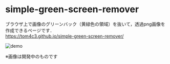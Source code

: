 # simple-green-screen-remover
ブラウザ上で画像のグリーンバック（黄緑色の領域）を抜いて，透過png画像を作成できるページです．<br>
https://tom4c3.github.io/simple-green-screen-remover/<br>


![demo](https://user-images.githubusercontent.com/43462743/278291246-7d68d466-ae66-41d7-8da9-a4cc8a64595f.gif)

※画像は開発中のものです
